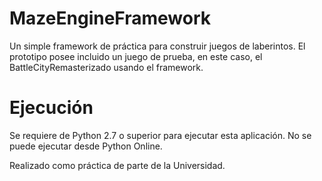 # MazeEngineFramework
Un simple framework de práctica para construir juegos de laberintos.
El prototipo posee incluido un juego de prueba, en este caso, el BattleCityRemasterizado usando el framework.

# Ejecución
Se requiere de Python 2.7 o superior para ejecutar esta aplicación. No se puede ejecutar desde Python Online.

Realizado como práctica de parte de la Universidad. 
